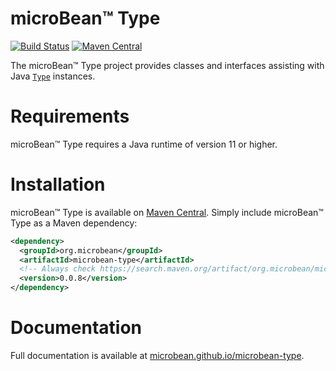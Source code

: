# microBean™ Type

[![Build Status](https://travis-ci.com/microbean/microbean-type.svg?branch=master)](https://travis-ci.com/microbean/microbean-type)
[![Maven Central](https://maven-badges.herokuapp.com/maven-central/org.microbean/microbean-type/badge.svg)](https://maven-badges.herokuapp.com/maven-central/org.microbean/microbean-type)

The microBean™ Type project provides classes and interfaces assisting
with Java <a
href="https://docs.oracle.com/en/java/javase/14/docs/api/java.base/java/lang/reflect/Type.html"><code>Type</code></a>
instances.

# Requirements

microBean™ Type requires a Java runtime of version 11 or higher.

# Installation

microBean™ Type is available on [Maven
Central](https://search.maven.org/).  Simply include microBean™ Type
as a Maven dependency:

```xml
<dependency>
  <groupId>org.microbean</groupId>
  <artifactId>microbean-type</artifactId>
  <!-- Always check https://search.maven.org/artifact/org.microbean/microbean-type for up-to-date available versions. -->
  <version>0.0.8</version>
</dependency>
```

# Documentation

Full documentation is available at
[microbean.github.io/microbean-type](https://microbean.github.io/microbean-type/).
